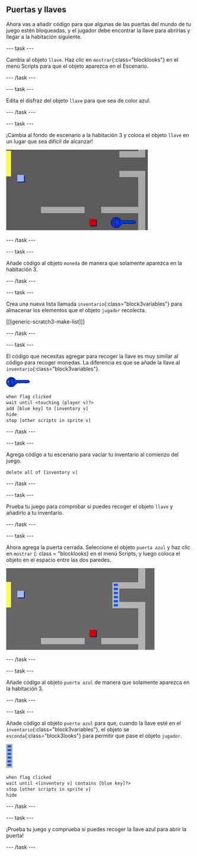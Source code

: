 ## Puertas y llaves

Ahora vas a añadir código para que algunas de las puertas del mundo de tu juego estén bloqueadas, y el jugador debe encontrar la llave para abrirlas y llegar a la habitación siguiente.

\--- task \---

Cambia al objeto `llave`. Haz clic en `mostrar`{:class="blocklooks"} en el menú Scripts para que el objeto aparezca en el Escenario.

\--- /task \---

\--- task \---

Edita el disfraz del objeto `llave` para que sea de color azul.

\--- /task \---

\--- task \---

¡Cambia al fondo de escenario a la habitación 3 y coloca el objeto `llave` en un lugar que sea difícil de alcanzar!

![captura de pantalla](images/world-key.png)

\--- /task \---

\--- task \---

Añade código al objeto `moneda` de manera que solamente aparezca en la habitación 3.

\--- /task \---

\--- task \---

Crea una nueva lista llamada `inventario`{:class="block3variables"} para almacenar los elementos que el objeto `jugador` recolecta.

[[[generic-scratch3-make-list]]]

\--- /task \---

\--- task \---

El código que necesitas agregar para recoger la llave es muy similar al código para recoger monedas. La diferencia es que se añade la llave al `inventario`{:class="block3variables"}.

![llave](images/key.png)

```blocks3
when flag clicked
wait until <touching (player v)?>
add [blue key] to [inventory v]
hide
stop [other scripts in sprite v]
```

\--- /task \---

\--- task \---

Agrega código a tu escenario para vaciar tu inventario al comienzo del juego.

```blocks3
delete all of [inventory v]
```

\--- /task \---

\--- task \---

Prueba tu juego para comprobar si puedes recoger el objeto `llave` y añadirlo a tu inventario.

\--- /task \---

\--- task \---

Ahora agrega la puerta cerrada. Seleccione el objeto ` puerta azul ` y haz clic en ` mostrar ` {: class = "blocklooks} en el menú Scripts, y luego coloca el objeto en el espacio entre las dos paredes.

![captura de pantalla](images/world-door.png)

\--- /task \---

\--- task \---

Añade código al objeto `puerta azul` de manera que solamente aparezca en la habitación 3.

\--- /task \---

\--- task \---

Añade código al objeto `puerta azul` para que, cuando la llave esté en el `inventario`{:class="block3variables"}, el objeto se `esconda`{:class="block3looks"} para permitir que pase el objeto `jugador`.

![puerta](images/door.png)

```blocks3
when flag clicked
wait until <[inventory v] contains [blue key]?>
stop [other scripts in sprite v]
hide
```

\--- /task \---

\--- task \---

¡Prueba tu juego y comprueba si puedes recoger la llave azul para abrir la puerta!

\--- /task \---